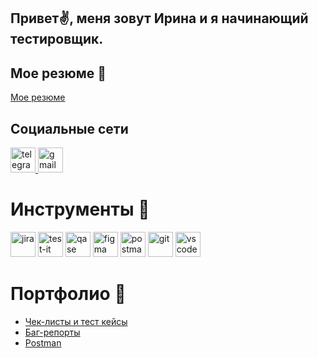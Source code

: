 <!--Header
-->
<!--## Обо мне-->
## Привет✌, меня зовут Ирина и я начинающий тестировщик.
 
## Мое резюме 📜
[Мое резюме](https://github.com/irenelt)
<!--отредактировать создав реальное резюме и прикрепив ссылку-->
## Социальные сети
  <div id="badges">
    <a href="https://t.me/irenelenz">
      <img src="https://seeklogo.com/images/T/telegram-logo-AD3D08A014-seeklogo.com.png" width="40" height="40" alt="telegram" />
    </a>
    <a href="mailto:diekirchirene@gmail.com">
      <img src="https://seeklogo.com/images/G/gmail-logo-B9EE8C51F1-seeklogo.com.png" width="40" height="40" alt="gmail" />
    </a>
  </div>

# Инструменты 🔬
<div>
 <img src="https://cdn.jsdelivr.net/gh/devicons/devicon/icons/jira/jira-original.svg" title="jira" alt="jira" width="40" height="40"/>

 <img src="https://docs.testit.software/images/testit_logo_icon_blue.png" title="test-it" alt="test-it" width="40" height="40"/>

 <img src="https://luna1.co/eb0187.png" title="qase" alt="qase" width="40" height="40"/>

 <img src="https://cdn.jsdelivr.net/gh/devicons/devicon/icons/figma/figma-original.svg" title="figma" alt="figma" width="40" height="40"/>

<img src="https://seeklogo.com/images/P/postman-logo-0087CA0D15-seeklogo.com.png" title="postman" alt="postman" width="40" height="40"/>

<img src="https://seeklogo.com/images/G/github-logo-5F384D0265-seeklogo.com.png" title="git" alt="git" width="40" height="40"/>

<img src="https://seeklogo.com/images/V/visual-studio-code-logo-43C3AC9C08-seeklogo.com.png" title="vs code" alt="vs code" width="40" height="40"/>

</div>

<!--![Jira](https://img.shields.io/badge/-Jira-2684ff?style=for-the-badge&logo=Jira&logoColor=2684ff)

![Azure DevOps](https://img.shields.io/badge/-Azure_DevOps-0078d4?style=for-the-badge&logo=Azure_DevOps&logoColor=0078d4)

![Postman](https://img.shields.io/badge/-Postman-EF5B25?style=for-the-badge&logo=Postman&logoColor=EF5B25)

![DevTools](https://img.shields.io/badge/-DevTools-EF5B25?style=for-the-badge&logo=DevTools&logoColor=EF5B25)-->
  
# Портфолио 💼

- <a href="https://github.com/irenelt/irenelt" rel="noflow">Чек-листы и тест кейсы</a> 
- <a href="https://github.com/irenelt/irenelt" rel="noflow">Баг-репорты</a>
- <a href="https://github.com/irenelt/irenelt" rel="noflow">Postman</a>

<!--## Статистика
[![irenelt's GitHub stats](https://github-readme-stats.vercel.app/api?username=irenelt)](https://github.com/irenelt/github-readme-stats)
![irenelt's GitHub stats](https://github-readme-stats.vercel.app/api?username=irenelt&show_icons=true&theme=tokyonight)-->